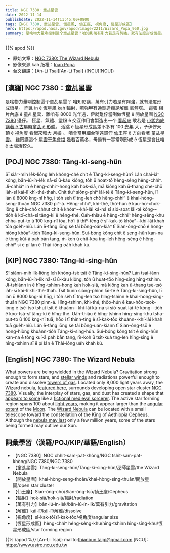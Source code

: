 ```yaml
---
title: NGC 7380：童乩星雲
date: 2022-11-14
publishdate: 2022-11-14T11:45:00+0800
tags: [NGC 7380, 童乩星雲, 恆星風, 仙王座, 視角度, 恆星形成區]
hero: https://apod.nasa.gov/apod/image/2211/Wizard_Popa_960.jpg
summary: 是啥物力量咧控制這个童乩星雲？咱知影萬有引力若是有夠強，就有法度形成恆星。
---
```


{{% apod %}}

- 原始文章：[NGC 7380: The Wizard Nebula](https://apod.nasa.gov/apod/ap221114.html)
- 影像來源 kah 版權：[Ioan Popa](https://www.instagram.com/ioan.astro/)
- 台文翻譯：[An-Li Tsai][An-Li Tsai] ([NCU][NCU])

## [漢羅] NGC 7380：童乩星雲
是啥物力量咧控制這个童乩星雲？
咱知影講，萬有引力若是有夠強，就有法度形成恆星。
而且 in ê [恆星風][stellar winds] kah 輻射，嘛強甲有通製造抑是解離 [氣體塔][towers of gas t]。
[這張][featured here] 相片內底 ê 童乩星雲，離咱有 8000 光年遠，伊就踅佇當咧做恆星 ê 開放星團 [NGC 7380][NGC 7380] 邊仔。
恆星、氣體、塗粉 ê 交互作用會製造出一个 [看起來][appears to some] 敢若是 [小說內底講著 ê 古早時童乩 ê 形體][fictional medieval sorcerer]。
活跳 ê 恆星形成區差不多有 100 [光年][light years] 大，予伊佇天頂 ê [視角度][angular extent] 看起來較大 [月娘][Moon] 。
咱會當用細台望遠鏡佇 [仙王座][Cepheus] ê 方向看著 [童乩星雲][Wizard Nebula]。
雖罔講這个 [星雲干焦會擋][nebula may last] 幾若百萬冬，毋過有一寡當咧形成 ê 恆星是會比咱 ê 太陽活較久。

## [POJ] NGC 7380: Tâng-ki-seng-hûn
Sī siáⁿ-mih le̍k-liōng leh khòng-chè chit ê Tâng-ki-seng-hûn?
Lán chai-iáⁿ kóng, bān-iú-ín-le̍k nā-sī ū-kàu kiông, to̍h ū hoat-tō͘ hêng-sêng hêng-chhiⁿ.
Jî-chhiáⁿ in ê hêng-chhiⁿ-hong kah hok-siā, mā kiông kah ū-thang chè-chō ia̍h-sī kái-lî khì-thé-thah.
Chit tiuⁿ siòng-phìⁿ lāi-té ê Tâng-ki-seng-hûn, lī lán ū 8000 kng-nî hn̄g, i to̍h se̍h tī tng-leh chò hêng-chhiⁿ ê khai-hòng-seng-thoân NGC 7380 piⁿ-á.
Hêng-chhiⁿ, khì-thé, thô͘-hún ê kau-hō͘-chok-iōng ē chè-chō chhut chi̍t ê khòaⁿ--khí-lâi ká-ná sī sió-soat lāi-té kóng--tio̍h ê kó͘-chá-sî tâng-ki ê hêng-thé.
Oa̍h-thiàu ê hêng-chhiⁿ hêng-sêng-khu chha-put-to ū 100 kng-nî tōa, hō͘ i tī thiⁿ-téng ê sī-kak-tō͘ khòaⁿ--khí-lâi khah tōa goe̍h-niû.
Lán ē-tàng iōng sè tâi bōng-oán-kiàⁿ tī Sian-ông-chō ê hong-hiòng khòaⁿ-tio̍h Tâng-ki-seng-hûn.
Sui-bóng kóng chit ê seng-hûn kan-na ē tòng kúi-ā pah bān tang, m̄-koh ū chi̍t-kóa tng-leh hêng-sêng ê hêng-chhiⁿ sī ē pí lán ê Thài-iông oa̍h khah kú.


## [KIP] NGC 7380: Tâng-ki-sing-hûn
Sī siánn-mih li̍k-liōng leh khòng-tsè tsit ê Tâng-ki-sing-hûn?
Lán tsai-iánn kóng, bān-iú-ín-li̍k nā-sī ū-kàu kiông, to̍h ū huat-tōo hîng-sîng hîng-tshinn.
Jî-tshiánn in ê hîng-tshinn-hong kah hok-siā, mā kiông kah ū-thang tsè-tsō ia̍h-sī kái-lî khì-thé-thah.
Tsit tiunn siòng-phìnn lāi-té ê Tâng-ki-sing-hûn, lī lán ū 8000 kng-nî hn̄g, i to̍h se̍h tī tng-leh tsò hîng-tshinn ê khai-hòng-sing-thuân NGC 7380 pinn-á.
Hîng-tshinn, khì-thé, thôo-hún ê kau-hōo-tsok-iōng ē tsè-tsō tshut tsi̍t ê khuànn--khí-lâi ká-ná sī sió-suat lāi-té kóng--tio̍h ê kóo-tsá-sî tâng-ki ê hîng-thé.
Ua̍h-thiàu ê hîng-tshinn hîng-sîng-khu tsha-put-to ū 100 kng-nî tuā, hōo i tī thinn-tíng ê sī-kak-tōo khuànn--khí-lâi khah tuā gue̍h-niû.
Lán ē-tàng iōng sè tâi bōng-uán-kiànn tī Sian-ông-tsō ê hong-hiòng khuànn-tio̍h Tâng-ki-sing-hûn.
Sui-bóng kóng tsit ê sing-hûn kan-na ē tòng kuí-ā pah bān tang, m̄-koh ū tsi̍t-kuá tng-leh hîng-sîng ê hîng-tshinn sī ē pí lán ê Thài-iông ua̍h khah kú.

## [English] NGC 7380: The Wizard Nebula
What powers are being wielded in the Wizard Nebula?
Gravitation strong enough to form stars, and [stellar winds][stellar winds] and radiations powerful enough to create and dissolve [towers of gas][towers of gas e].
Located only 8,000 light years away, the Wizard nebula, [featured here][featured here], surrounds developing open star cluster [NGC 7380][NGC 7380].
Visually, the interplay of stars, gas, and dust has created a shape that [appears to some][appears to some] like a [fictional medieval sorcerer][fictional medieval sorcerer].
The active star forming region spans 100 about [light years][light years], making it appear larger than the [angular extent][angular extent] of the [Moon][Moon].
The [Wizard Nebula][Wizard Nebula] can be located with a small telescope toward the constellation of the King of Aethiopia [Cepheus][Cepheus].
Although the [nebula may last][nebula may last] only a few million years, some of the stars being formed may outlive our Sun.


## 詞彙學習（漢羅/POJ/KIP/華語/English）

- 【NGC 7380】NGC chhit-sam-pat-khòng/NGC tshit-sam-pat-khòng/NGC 7380/NGC 7380
- 【童乩星雲】Tâng-ki-seng-hûn/Tâng-ki-sing-hûn/巫師星雲/the Wizard Nebula
- 【開放星團】khai-hòng-seng-thoân/khai-hòng-sing-thuân/開放星團/open star cluster
- 【仙王座】Sian-ông-chō/Sian-ông-tsō/仙王座/Cepheus
- 【輻射】hok-siā/hok-siā/輻射/radiation
- 【萬有引力】bān-iú-ín-le̍k/bān-iú-ín-li̍k/萬有引力/gravitation
- 【解離】kái-lî/kái-lî/解離/dissolve
- 【視角度】sī-kak-tō͘/sī-kak-tōo/視角度/angular size
- 【恆星形成區】hêng-chhiⁿ hêng-sêng-khu/hîng-tshinn hîng-sîng-khu/恆星形成區/star forming region


{{% /apod %}}
[An-Li Tsai]: mailto:thianbun.taigi@gmail.com
[NCU]: https://www.astro.ncu.edu.tw

[copyright]: https://apod.nasa.gov/apod/fap/lib/about_apod.html#srapply
[License]: https://creativecommons.org/licenses/by/2.0/


[stellar winds]:https://apod.nasa.gov/apod/ap000318.html
[towers of gas e]:https://apod.nasa.gov/apod/ap221020.html
[towers of gas t]:https://apod.tw/daily/20221020/
[featured here]:https://www.instagram.com/p/CkWyWUEP8KB/
[NGC 7380]:https://en.wikipedia.org/wiki/NGC_7380
[appears to some]:https://i0.wp.com/krusefeed.com/wp-content/uploads/2017/12/Surprised-squirrel.jpg
[fictional medieval sorcerer]:https://en.wikipedia.org/wiki/Magician_(fantasy)#/media/File:Saluzzo-Castello_della_Manta-mago.jpg
[light years]:https://spaceplace.nasa.gov/light-year/en/
[angular extent]:https://lco.global/spacebook/sky/using-angles-describe-positions-and-apparent-sizes-objects/
[Moon]:https://solarsystem.nasa.gov/moons/earths-moon/in-depth/
[Wizard Nebula]:https://apod.nasa.gov/apod/ap140829.html
[Cepheus]:https://en.wikipedia.org/wiki/Cepheus_(constellation)
[nebula may last]:https://ui.adsabs.harvard.edu/abs/2011AJ....142...71C/abstract

